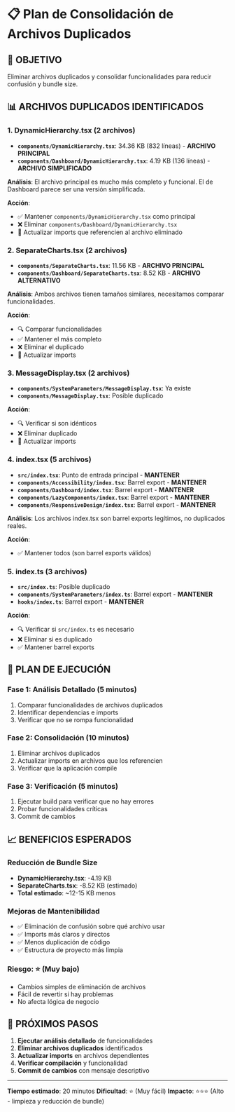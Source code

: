 # 📋 Plan de Consolidación de Archivos Duplicados

## 🎯 **OBJETIVO**
Eliminar archivos duplicados y consolidar funcionalidades para reducir confusión y bundle size.

## 📊 **ARCHIVOS DUPLICADOS IDENTIFICADOS**

### 1. **DynamicHierarchy.tsx** (2 archivos)
- **`components/DynamicHierarchy.tsx`**: 34.36 KB (832 líneas) - **ARCHIVO PRINCIPAL**
- **`components/Dashboard/DynamicHierarchy.tsx`**: 4.19 KB (136 líneas) - **ARCHIVO SIMPLIFICADO**

**Análisis**: El archivo principal es mucho más completo y funcional. El de Dashboard parece ser una versión simplificada.

**Acción**: 
- ✅ Mantener `components/DynamicHierarchy.tsx` como principal
- ❌ Eliminar `components/Dashboard/DynamicHierarchy.tsx`
- 🔄 Actualizar imports que referencien al archivo eliminado

### 2. **SeparateCharts.tsx** (2 archivos)
- **`components/SeparateCharts.tsx`**: 11.56 KB - **ARCHIVO PRINCIPAL**
- **`components/Dashboard/SeparateCharts.tsx`**: 8.52 KB - **ARCHIVO ALTERNATIVO**

**Análisis**: Ambos archivos tienen tamaños similares, necesitamos comparar funcionalidades.

**Acción**: 
- 🔍 Comparar funcionalidades
- ✅ Mantener el más completo
- ❌ Eliminar el duplicado
- 🔄 Actualizar imports

### 3. **MessageDisplay.tsx** (2 archivos)
- **`components/SystemParameters/MessageDisplay.tsx`**: Ya existe
- **`components/MessageDisplay.tsx`**: Posible duplicado

**Acción**: 
- 🔍 Verificar si son idénticos
- ❌ Eliminar duplicado
- 🔄 Actualizar imports

### 4. **index.tsx** (5 archivos)
- **`src/index.tsx`**: Punto de entrada principal - **MANTENER**
- **`components/Accessibility/index.tsx`**: Barrel export - **MANTENER**
- **`components/Dashboard/index.tsx`**: Barrel export - **MANTENER**
- **`components/LazyComponents/index.tsx`**: Barrel export - **MANTENER**
- **`components/ResponsiveDesign/index.tsx`**: Barrel export - **MANTENER**

**Análisis**: Los archivos index.tsx son barrel exports legítimos, no duplicados reales.

**Acción**: 
- ✅ Mantener todos (son barrel exports válidos)

### 5. **index.ts** (3 archivos)
- **`src/index.ts`**: Posible duplicado
- **`components/SystemParameters/index.ts`**: Barrel export - **MANTENER**
- **`hooks/index.ts`**: Barrel export - **MANTENER**

**Acción**: 
- 🔍 Verificar si `src/index.ts` es necesario
- ❌ Eliminar si es duplicado
- ✅ Mantener barrel exports

## 🚀 **PLAN DE EJECUCIÓN**

### **Fase 1: Análisis Detallado** (5 minutos)
1. Comparar funcionalidades de archivos duplicados
2. Identificar dependencias e imports
3. Verificar que no se rompa funcionalidad

### **Fase 2: Consolidación** (10 minutos)
1. Eliminar archivos duplicados
2. Actualizar imports en archivos que los referencien
3. Verificar que la aplicación compile

### **Fase 3: Verificación** (5 minutos)
1. Ejecutar build para verificar que no hay errores
2. Probar funcionalidades críticas
3. Commit de cambios

## 📈 **BENEFICIOS ESPERADOS**

### **Reducción de Bundle Size**
- **DynamicHierarchy.tsx**: -4.19 KB
- **SeparateCharts.tsx**: -8.52 KB (estimado)
- **Total estimado**: ~12-15 KB menos

### **Mejoras de Mantenibilidad**
- ✅ Eliminación de confusión sobre qué archivo usar
- ✅ Imports más claros y directos
- ✅ Menos duplicación de código
- ✅ Estructura de proyecto más limpia

### **Riesgo**: ⭐ (Muy bajo)
- Cambios simples de eliminación de archivos
- Fácil de revertir si hay problemas
- No afecta lógica de negocio

## 🎯 **PRÓXIMOS PASOS**

1. **Ejecutar análisis detallado** de funcionalidades
2. **Eliminar archivos duplicados** identificados
3. **Actualizar imports** en archivos dependientes
4. **Verificar compilación** y funcionalidad
5. **Commit de cambios** con mensaje descriptivo

---

**Tiempo estimado**: 20 minutos
**Dificultad**: ⭐ (Muy fácil)
**Impacto**: ⭐⭐⭐ (Alto - limpieza y reducción de bundle)
